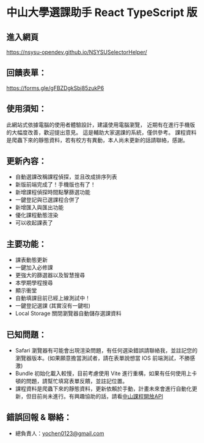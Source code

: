 # 中山大學選課助手 React TypeScript 版
## 進入網頁
https://nsysu-opendev.github.io/NSYSUSelectorHelper/

## 回饋表單：
https://forms.gle/gFBZDgkSbj85zukP6

## 使用須知：
此網站式依據電腦的使用者體驗設計，建議使用電腦瀏覽， 近期有在進行手機版的大幅度改善，歡迎提出意見。
這是輔助大家選課的系統，僅供參考。
課程資料是爬蟲下來的靜態資料，若有校方有異動，本人尚未更新的話請聯絡，感謝。

## 更新內容：
* 自動選課改稱課程偵探，並且改成排序列表
* 新版前端完成了！手機版也有了！
* 新增課程偵探時間點擊篩選功能
* 一鍵登記與已選課程合併了
* 新增匯入與匯出功能
* 優化課程動態渲染
* 可以收起課表了

## 主要功能：
* 課表動態更新
* 一鍵加入必修課
* 更強大的篩選器以及智慧搜尋
* 本學期學程搜尋
* 顯示衝堂
* 自動填課目前已經上線測試中！
* 一鍵登記選課 (其實沒有一鍵啦)
* Local Storage 關閉瀏覽器自動儲存選課資料

## 已知問題：
* Safari 瀏覽器有可能會出現渲染問題，有任何選染錯誤請聯絡我，並註記您的瀏覽器版本。(如果願意擔當測試者，請在表單說想當 IOS 前端測試，不勝感激)
* Bundle 初始化載入較慢，目前考慮使用 Vite 進行重構，如果有任何使用上卡頓的問題，請幫忙填寫表單反饋，並註記位置。
* 課程資料是爬蟲下來的靜態資料，更新依賴於手動，計畫未來會進行自動化更新，但目前尚未進行。有興趣協助的話，請看[中山課程開放API](https://github.com/whats2000/NSYSUCourseAPI)

## 錯誤回報 & 聯絡：
* 總負責人：yochen0123@gmail.com
